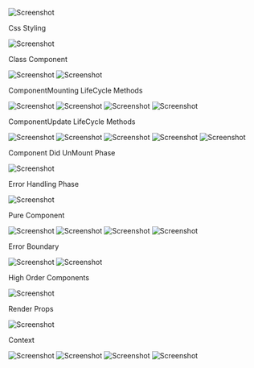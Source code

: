  ![Screenshot](index_as_key.png)

 Css Styling

 ![Screenshot](css_styling.png)

  Class Component

  ![Screenshot](lifecycle_of_class_components_part1.png)
  ![Screenshot](lifecycle_of_class_components_part2.png)

  ComponentMounting LifeCycle Methods

  ![Screenshot](constructor.png)
  ![Screenshot](getdervivedstatefromprops.png)
  ![Screenshot](render.png)
  ![Screenshot](componentdidmount.png)

  ComponentUpdate LifeCycle Methods

  ![Screenshot](update_getderivedstatefromprops.png)
  ![Screenshot](shouldcomponentupdate.png)
  ![Screenshot](update_render.png)
  ![Screenshot](getsnapshotbeforeupdate.png)
  ![Screenshot](update_componentdidmount.png)

  Component Did UnMount Phase

  ![Screenshot](componentdidunmount.png)

  Error Handling Phase

  ![Screenshot](error_handling.png)

  Pure Component

  ![Screenshot](difference_pure_vs_regular_comp.png)
  ![Screenshot](shallow_comparision.png)
  ![Screenshot](pure_component.png)
  ![Screenshot](purecomponent_summary.png)

  Error Boundary

  ![Screenshot](error_boundary.png)
  ![Screenshot](error_boundary_summary.png)

  High Order Components

  ![Screenshot](high_order_function_2.png)

  Render Props

  ![Screenshot](render_props.png)

  Context

  ![Screenshot](context.png)
  ![Screenshot](context_diag.png)
  ![Screenshot](context_steps.png)
  ![Screenshot](multiple_context.png)